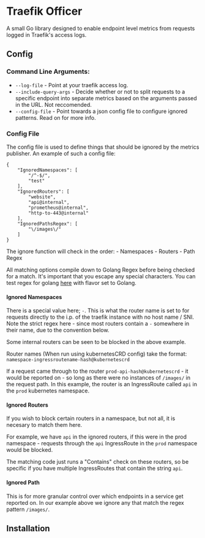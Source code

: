 # Traefik Officer
A small Go library designed to enable endpoint level metrics from requests logged in Traefik's access logs.

## Config

### Command Line Arguments:
- `--log-file` - Point at your traefik access log.
- `--include-query-args` - Decide whether or not to split requests to a specific endpoint into separate metrics based on the arguments passed in the URL. Not reccomended.
- `--config-file` - Point towards a json config file to configure ignored patterns. Read on for more info.

### Config File
The config file is used to define things that should be ignored by the metrics publisher. An example of such a config file:
```
{
    "IgnoredNamespaces": [
        "/^-$/",
        "test"
    ],
    "IgnoredRouters": [
        "website",
        "api@internal",
        "prometheus@internal",
        "http-to-443@internal"
    ],
    "IgnoredPathsRegex": [
        "\/images\/"
    ]
}
```

The ignore function will check in the order:
    - Namespaces
    - Routers
    - Path Regex

All matching options compile down to Golang Regex before being checked for a match. It's important that you escape any special characters. You can test regex for golang [here](https://regex101.com/) with flavor set to Golang.

#### Ignored Namespaces
There is a special value here; `-`. This is what the router name is set to for requests directly to the i.p. of the traefik instance with no host name / SNI. Note the strict regex here - since most routers contain a `-` somewhere in their name, due to the convention below.

Some internal routers can be seen to be blocked in the above example.

Router names (When run using kubernetesCRD config) take the format:
    `namespace-ingressroutename-hash@kubernetescrd`


If a request came through to the router `prod-api-hash@kubernetescrd` - it would be reported on - so long as there were no instances of `/images/` in the request path.
In this example, the router is an IngressRoute called `api` in the `prod` kubernetes namespace.

#### Ignored Routers
If you wish to block certain routers in a namespace, but not all, it is necesary to match them here.

For example, we have `api` in the ignored routers, if this were in the prod namespace - requests through the `api` IngressRoute in the `prod` namespace would be blocked. 

The matching code just runs a "Contains" check on these routers, so be specific if you have multiple IngressRoutes that contain the string `api`. 

#### Ignored Path
This is for more granular control over which endpoints in a service get reported on. In our example above we ignore any that match the regex pattern `/images/`. 



## Installation
